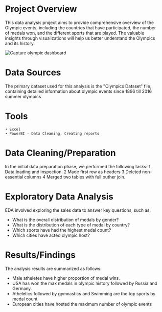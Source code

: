 # Project Overview
This data analysis project aims to provide comprehensive overview of the Olympic events, including the countries that have participated, the number of medals won, and the different sports that are played. 
The valuable insights through visualizations will help us better understand the Olympics and its history. 


![Capture olympic dashboard](https://github.com/Mona-Bhagat/Olympic-Dataset-analysis-/assets/148805047/7487703e-be40-484c-80c5-444ccdecf968)



# Data Sources
The primary dataset used for this analysis is the "Olympics Dataset" file, containing detailed information about olympic events since 1896 till 2016 summer olympics

# Tools
	• Excel 
	• PowerBI - Data Cleaning, Creating reports

# Data Cleaning/Preparation
In the initial data preparation phase, we performed the following tasks:
	1 Data loading and inspection.
	2 Made first row as headers 
  3 Deleted non-essential columns
  4 Merged two tables with full outher join.
  

# Exploratory Data Analysis
EDA involved exploring the sales data to answer key questions, such as:
* What is the overall distribution of medals by gender?
* What is the distribution of each type of medal by country?
* Which sports have had the highest medal count?
* Which cities have acted olympic host?

# Results/Findings
The analysis results are summarized as follows:
* Male atheletes have higher proportion of medal wins.
* USA has won the max medals in olympic history followed by Russia and Germany.
* Atheletics followed by gymnastics and Swimming are the top sports by medal count 
* European cities have hosted the maximum number of olympic events  
  
	 
